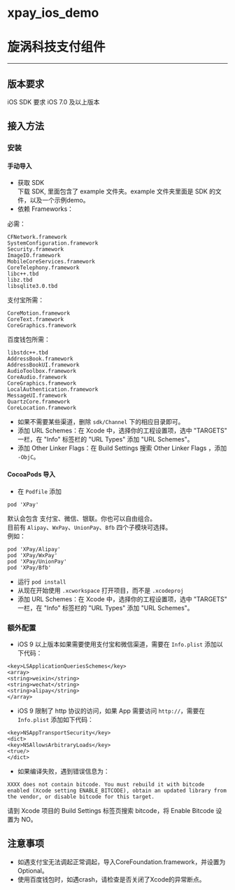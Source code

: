 # xpay_ios_demo
旋涡科技支付组件 
=================

****

## 版本要求

iOS SDK 要求 iOS 7.0 及以上版本

## 接入方法
### 安装

#### 手动导入
* 获取 SDK  
下载 SDK, 里面包含了 example 文件夹。example 文件夹里面是 SDK 的文件，以及一个示例demo。
* 依赖 Frameworks：

必需：

```
CFNetwork.framework
SystemConfiguration.framework
Security.framework
ImageIO.framework
MobileCoreServices.framework
CoreTelephony.framework
libc++.tbd
libz.tbd
libsqlite3.0.tbd
```

支付宝所需：

```
CoreMotion.framework
CoreText.framework
CoreGraphics.framework
```

百度钱包所需：

```
libstdc++.tbd
AddressBook.framework
AddressBookUI.framework
AudioToolbox.framework
CoreAudio.framework
CoreGraphics.framework
LocalAuthentication.framework
MessageUI.framework
QuartzCore.framework
CoreLocation.framework
```

* 如果不需要某些渠道，删除 `sdk/Channel` 下的相应目录即可。
* 添加 URL Schemes：在 Xcode 中，选择你的工程设置项，选中 "TARGETS" 一栏，在 "Info" 标签栏的 "URL Types" 添加 "URL Schemes"。
* 添加 Other Linker Flags：在 Build Settings 搜索 Other Linker Flags ，添加 `-ObjC`。

#### CocoaPods 导入
* 在 `Podfile` 添加

```
pod 'XPay'
```

默认会包含 支付宝、微信、银联。你也可以自由组合。  
目前有 `Alipay`、`WxPay`、`UnionPay`、`Bfb` 四个子模块可选择。  
例如：

```
pod 'XPay/Alipay'
pod 'XPay/WxPay'
pod 'XPay/UnionPay'
pod 'XPay/Bfb'
```

* 运行 `pod install`
* 从现在开始使用 `.xcworkspace` 打开项目，而不是 `.xcodeproj`
* 添加 URL Schemes：在 Xcode 中，选择你的工程设置项，选中 "TARGETS" 一栏，在 "Info" 标签栏的 "URL Types" 添加 "URL Schemes"。


### 额外配置
* iOS 9 以上版本如果需要使用支付宝和微信渠道，需要在 `Info.plist` 添加以下代码：

```
<key>LSApplicationQueriesSchemes</key>
<array>
<string>weixin</string>
<string>wechat</string>
<string>alipay</string>
</array>
```

* iOS 9 限制了 http 协议的访问，如果 App 需要访问 `http://`，需要在 `Info.plist` 添加如下代码：

```
<key>NSAppTransportSecurity</key>
<dict>
<key>NSAllowsArbitraryLoads</key>
<true/>
</dict>
```

* 如果编译失败，遇到错误信息为：

```
XXXX does not contain bitcode. You must rebuild it with bitcode enabled (Xcode setting ENABLE_BITCODE), obtain an updated library from the vendor, or disable bitcode for this target.
```
请到 Xcode 项目的 Build Settings 标签页搜索 bitcode，将 Enable Bitcode 设置为 NO。


## 注意事项
* 如遇支付宝无法调起正常调起，导入CoreFoundation.framework，并设置为Optional。
* 使用百度钱包时，如遇crash，请检查是否关闭了Xcode的异常断点。

